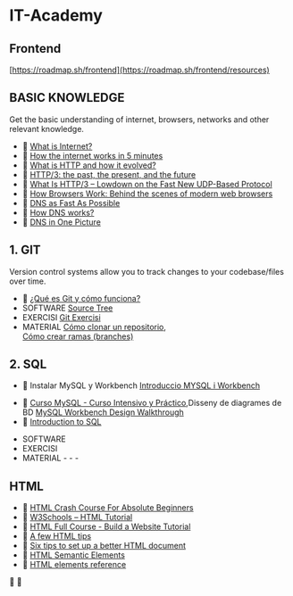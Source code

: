 # IT-Academy

## Frontend
[https://roadmap.sh/frontend](https://roadmap.sh/frontend/resources)

## BASIC KNOWLEDGE
Get the basic understanding of internet, browsers, networks and other relevant knowledge.
* 📓 [What is Internet?](https://roadmap.sh/guides/what-is-internet)
* 🎥 [How the internet works in 5 minutes](https://www.youtube.com/watch?v=7_LPdttKXPc)
* 📓 [What is HTTP and how it evolved?](https://kamranahmed.info/blog/2016/08/13/http-in-depth/)
* 📓 [HTTP/3: the past, the present, and the future](https://blog.cloudflare.com/http3-the-past-present-and-future/)
* 📓 [What Is HTTP/3 – Lowdown on the Fast New UDP-Based Protocol](https://kinsta.com/blog/http3/)
* 📓 [How Browsers Work: Behind the scenes of modern web browsers](https://www.html5rocks.com/en/tutorials/internals/howbrowserswork/)
* 🎥  [DNS as Fast As Possible](https://www.youtube.com/watch?v=Rck3BALhI5c)
* 📓 [How DNS works?](https://howdns.works/)
* 📓 [DNS in One Picture](https://roadmap.sh/guides/dns-in-one-picture)


## 1. GIT	
Version control systems allow you to track changes to your codebase/files over time. 
* 🎥 [¿Qué es Git y cómo funciona?](https://www.youtube.com/watch?v=jGehuhFhtnE)
* SOFTWARE [Source Tree](https://www.sourcetreeapp.com/)
* EXERCISI [Git Exercisi](https://github.com/dianavile/git-exercici)
* MATERIAL [Cómo clonar un repositorio](https://www.youtube.com/watch?v=FuTeX-bROHc&list=PLUBaUuU7BSi74BSTkZ6nvPGF6e53CWF1n&index=2),	
[Cómo crear ramas (branches)](https://www.youtube.com/watch?v=-GJzSHqbVho&list=PLUBaUuU7BSi74BSTkZ6nvPGF6e53CWF1n&index=5)
		
## 2. SQL
* 🎥 Instalar MySQL y Workbench [Introduccio MYSQL i Workbench](https://www.youtube.com/watch?v=ouxD_9mMZRc&list=PLUBaUuU7BSi74BSTkZ6nvPGF6e53CWF1n&index=4)
- 🎥 [Curso MySQL - Curso Intensivo y Práctico](https://www.youtube.com/watch?v=e8gaffa3Ca8),Disseny de diagrames de BD [MySQL Workbench Design Walkthrough](https://www.youtube.com/watch?v=w-0IWyAeZ3M)
- 🎥 [Introduction to SQL](https://sqlbolt.com/lesson/introduction)
* SOFTWARE []()
* EXERCISI []()
* MATERIAL[]()
-[]()
-[]()
-[]()

## HTML
* 📓 [HTML Crash Course For Absolute Beginners](https://www.youtube.com/watch?v=UB1O30fR-EE)
* 📓 [W3Schools – HTML Tutorial](https://www.w3schools.com/html/default.asp)
* 🎥 [HTML Full Course - Build a Website Tutorial](https://www.youtube.com/watch?v=pQN-pnXPaVg)
* 📓 [A few HTML tips](https://hacks.mozilla.org/2016/08/a-few-html-tips/)
* 📓 [Six tips to set up a better HTML document](https://hackernoon.com/six-tips-to-set-up-a-better-html-document-ud1033z3z)
* 📓 [HTML Semantic Elements](https://www.w3schools.com/html/html5_semantic_elements.asp)
* 📓 [HTML elements reference](https://developer.mozilla.org/en-US/docs/Web/HTML/Element)

🎥
📓
